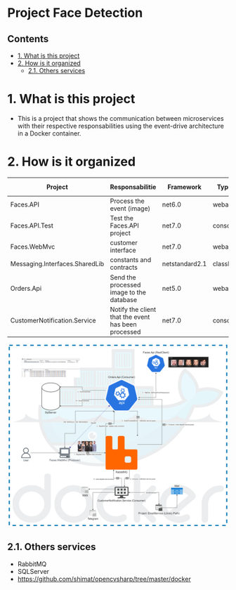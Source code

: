 # Project Face Detection <!-- omit in toc -->

## Contents <!-- omit in toc -->

- [1. What is this project](#1-what-is-this-project)
- [2. How is it organized](#2-how-is-it-organized)
  - [2.1. Others services](#21-others-services)

# 1. What is this project

- This is a project that shows the communication between microservices with their respective responsabilities using the event-drive architecture in a Docker container.

# 2. How is it organized

| Project                        | Responsabilitie                                     | Framework      | Type     | Port (http) |
| ------------------------------ | --------------------------------------------------- | -------------- | -------- | ----------- |
| Faces.API                      | Process the event (image)                           | net6.0         | webapi   | 6000        |
| Faces.API.Test                 | Test the Faces.API project                          | net7.0         | console  | XXXX        |
| Faces.WebMvc                   | customer interface                                  | net7.0         | webapp   | 4000        |
| Messaging.Interfaces.SharedLib | constants and contracts                             | netstandard2.1 | classlib | XXXX        |
| Orders.Api                     | Send the processed image to the database            | net5.0         | webapi   | 5000        |
| CustomerNotification.Service   | Notify the client that the event has been processed | net7.0         | console  | XXXX        |

![Diagram](FaceDetectionUseCase.png)

## 2.1. Others services

- RabbitMQ
- SQLServer
- https://github.com/shimat/opencvsharp/tree/master/docker
